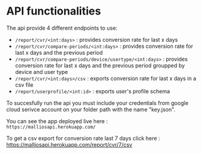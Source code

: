 # API functionalities

The api provide 4 different endpoints to use:

- ``/report/cvr/<int:days>`` : provides conversion rate for last x days
- ``/report/cvr/compare-periods/<int:days>`` : provides conversion rate for last x days and the previous period
- ``/report/cvr/compare-periods/device/usertype/<int:days>`` : provides conversion rate for last x days and the previous period groupped by device and user type
- ``/report/cvr/<int:days>/csv`` : exports conversion rate for last x days in a csv file
- ``/report/userprofile/<int:id>`` : exports user's profile schema

To succesfully run the api you must include your credentials from google cloud serivce account on your folder path with the name "key.json".


You can see the app deployed live here : ``https://malliosapi.herokuapp.com/``

To get a csv export for conversion rate last 7 days click here : https://malliosapi.herokuapp.com/report/cvr/7/csv
